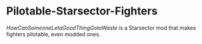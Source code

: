 # Pilotable-Starsector-Fighters
*HowCanSomeoneLetaGoodThingGotoWaste* is a Starsector mod that makes fighters pilotable, even modded ones.
